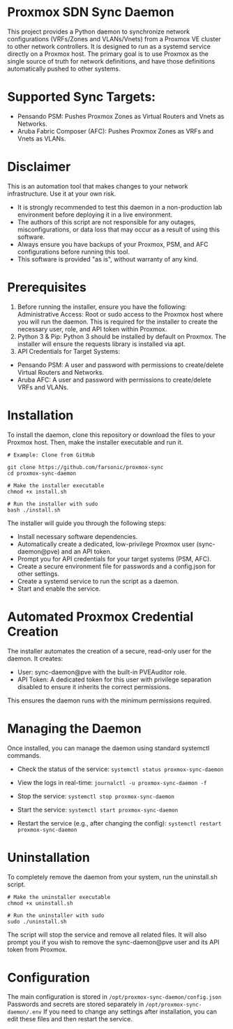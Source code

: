 
# Proxmox SDN Sync Daemon

This project provides a Python daemon to synchronize network configurations (VRFs/Zones and VLANs/Vnets) from a Proxmox VE cluster to other network controllers. It is designed to run as a systemd service directly on a Proxmox host. The primary goal is to use Proxmox as the single source of truth for network definitions, and have those definitions automatically pushed to other systems.

# Supported Sync Targets:

* Pensando PSM: Pushes Proxmox Zones as Virtual Routers and Vnets as Networks.
* Aruba Fabric Composer (AFC): Pushes Proxmox Zones as VRFs and Vnets as VLANs.

# Disclaimer

This is an automation tool that makes changes to your network infrastructure. Use it at your own risk.

* It is strongly recommended to test this daemon in a non-production lab environment before deploying it in a live environment.
* The authors of this script are not responsible for any outages, misconfigurations, or data loss that may occur as a result of using this software.
* Always ensure you have backups of your Proxmox, PSM, and AFC configurations before running this tool.
* This software is provided "as is", without warranty of any kind.

# Prerequisites

1. Before running the installer, ensure you have the following:
Administrative Access: Root or sudo access to the Proxmox host where you will run the daemon. This is required for the installer to create the necessary user, role, and API token within Proxmox.
2. Python 3 & Pip: Python 3 should be installed by default on Proxmox. The installer will ensure the requests library is installed via apt.
3. API Credentials for Target Systems:
* Pensando PSM: A user and password with permissions to create/delete Virtual Routers and Networks.
* Aruba AFC: A user and password with permissions to create/delete VRFs and VLANs.

# Installation

To install the daemon, clone this repository or download the files to your Proxmox host. Then, make the installer executable and run it.

```
# Example: Clone from GitHub

git clone https://github.com/farsonic/proxmox-sync
cd proxmox-sync-daemon

# Make the installer executable
chmod +x install.sh

# Run the installer with sudo
bash ./install.sh
```

The installer will guide you through the following steps:
*  Install necessary software dependencies.
*  Automatically create a dedicated, low-privilege Proxmox user (sync-daemon@pve) and an API token.
*  Prompt you for API credentials for your target systems (PSM, AFC).
*  Create a secure environment file for passwords and a config.json for other settings.
*  Create a systemd service to run the script as a daemon.
*  Start and enable the service.

# Automated Proxmox Credential Creation

The installer automates the creation of a secure, read-only user for the daemon. It creates:
* User: sync-daemon@pve with the built-in PVEAuditor role.
* API Token: A dedicated token for this user with privilege separation disabled to ensure it inherits the correct permissions.

This ensures the daemon runs with the minimum permissions required.

# Managing the Daemon

Once installed, you can manage the daemon using standard systemctl commands.

* Check the status of the service:
```systemctl status proxmox-sync-daemon```


* View the logs in real-time:
```journalctl -u proxmox-sync-daemon -f```


* Stop the service:
```systemctl stop proxmox-sync-daemon```


* Start the service:
```systemctl start proxmox-sync-daemon```


* Restart the service (e.g., after changing the config):
```systemctl restart proxmox-sync-daemon```


# Uninstallation

To completely remove the daemon from your system, run the uninstall.sh script.
```
# Make the uninstaller executable
chmod +x uninstall.sh

# Run the uninstaller with sudo
sudo ./uninstall.sh
```

The script will stop the service and remove all related files. It will also prompt you if you wish to remove the sync-daemon@pve user and its API token from Proxmox.

# Configuration

The main configuration is stored in ```/opt/proxmox-sync-daemon/config.json``` Passwords and secrets are stored separately in ```/opt/proxmox-sync-daemon/.env``` If you need to change any settings after installation, you can edit these files and then restart the service.


